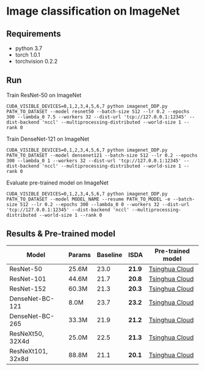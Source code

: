 # Image classification on ImageNet

## Requirements
- python 3.7
- torch 1.0.1
- torchvision 0.2.2


## Run

Train ResNet-50 on ImageNet

```
CUDA_VISIBLE_DEVICES=0,1,2,3,4,5,6,7 python imagenet_DDP.py PATH_TO_DATASET --model resnet50 --batch-size 512 --lr 0.2 --epochs 300 --lambda_0 7.5 --workers 32 --dist-url 'tcp://127.0.0.1:12345' --dist-backend 'nccl' --multiprocessing-distributed --world-size 1 --rank 0
```

Train DenseNet-121 on ImageNet

```
CUDA_VISIBLE_DEVICES=0,1,2,3,4,5,6,7 python imagenet_DDP.py PATH_TO_DATASET --model densenet121 --batch-size 512 --lr 0.2 --epochs 300 --lambda_0 1 --workers 32 --dist-url 'tcp://127.0.0.1:12345' --dist-backend 'nccl' --multiprocessing-distributed --world-size 1 --rank 0
```

Evaluate pre-trained model on ImageNet

```
CUDA_VISIBLE_DEVICES=0,1,2,3,4,5,6,7 python imagenet_DDP.py PATH_TO_DATASET --model MODEL_NAME --resume PATH_TO_MODEL -e --batch-size 512 --lr 0.2 --epochs 300 --lambda_0 0 --workers 32 --dist-url 'tcp://127.0.0.1:12345' --dist-backend 'nccl' --multiprocessing-distributed --world-size 1 --rank 0
```

## Results & Pre-trained model

|Model|Params|Baseline|ISDA|Pre-trained model|
|-----|------|-----|-----|-----|
|ResNet-50  |25.6M |23.0|**21.9**|[Tsinghua Cloud](https://cloud.tsinghua.edu.cn/f/2ccd502cbf774b40a226/?dl=1)|
|ResNet-101 |44.6M |21.7|**20.8**|[Tsinghua Cloud](https://cloud.tsinghua.edu.cn/f/4ac40c241b8941619109/?dl=1)|
|ResNet-152 |60.3M |21.3|**20.3**|[Tsinghua Cloud](https://cloud.tsinghua.edu.cn/f/7707e8709b70446fb65e/?dl=1)|
|DenseNet-BC-121 |8.0M |23.7|**23.2**|[Tsinghua Cloud](https://cloud.tsinghua.edu.cn/f/e5baa6f0ac2a42ba8421/?dl=1)|
|DenseNet-BC-265 |33.3M |21.9|**21.2**|[Tsinghua Cloud](https://cloud.tsinghua.edu.cn/f/ba91c2d5ce7b4650a143/?dl=1)|
|ResNeXt50, 32X4d |25.0M|22.5|**21.3**|[Tsinghua Cloud](https://cloud.tsinghua.edu.cn/f/3ae2de3bdd13495ab181/?dl=1)|
|ResNeXt101, 32x8d|88.8M|21.1|**20.1**|[Tsinghua Cloud](https://cloud.tsinghua.edu.cn/f/7dcca2bd9cfa426bb52d/?dl=1)|
